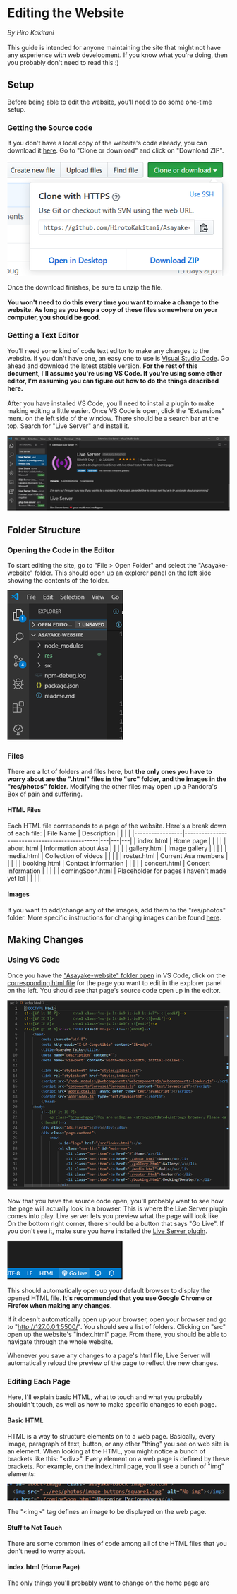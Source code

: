 # Editing the Website
<i>By Hiro Kakitani</i><br><br>
This guide is intended for anyone maintaining the site that might not have any experience with web development. If you know what you're doing, then you probably don't need to read this :) 

## Setup
Before being able to edit the website, you'll need to do some one-time setup. 
### Getting the Source code
If you don't have a local copy of the website's code already, you can download it <a href="https://github.com/HirotoKakitani/Asayake-website">here</a>. Go to "Clone or download" and click on "Download ZIP".

<img src="./res/readme-images/github_download.PNG"></img>

Once the download finishes, be sure to unzip the file.<br><br><b>You won't need to do this every time you want to make a change to the website. As long as you keep a copy of these files somewhere on your computer, you should be good.</b>

### Getting a Text Editor
You'll need some kind of code text editor to make any changes to the website. If you don't have one, an easy one to use is <a href="https://code.visualstudio.com/">Visual Studio Code</a>. Go ahead and download the latest stable version. <b>For the rest of this document, I'll assume you're using VS Code. If you're using some other editor, I'm assuming you can figure out how to do the things described here.</b> <br><br>
After you have installed VS Code, you'll need to install a plugin to make making editing a little easier. Once VS Code is open, click the "Extensions" menu on the left side of the window. There should be a search bar at the top. Search for "Live Server" and install it.

<img src="./res/readme-images/vscode_liveserver.PNG"></img>

## Folder Structure
### Opening the Code in the Editor
To start editing the site, go to "File > Open Folder" and select the "Asayake-website" folder. This should open up an explorer panel on the left side showing the contents of the folder.

<img src="./res/readme-images/vscode_folder.PNG"></img>


### Files
There are a lot of folders and files here, but **the only ones you have to worry about are the ".html" files in the "src" folder, and the images in the "res/photos" folder**. Modifying the other files may open up a Pandora's Box of pain and suffering. 

#### HTML Files
Each HTML file corresponds to a page of the website. Here's a break down of each file: 
| File Name       | Description                                   |   |   |   |
|-----------------|-----------------------------------------------|---|---|---|
| index.html      | Home page                                     |   |   |   |
| about.html      | Information about Asa                         |   |   |   |
| gallery.html    | Image gallery                                 |   |   |   |
| media.html      | Collection of videos                          |   |   |   |
| roster.html     | Current Asa members                           |   |   |   |
| booking.html    | Contact information                           |   |   |   |
| concert.html    | Concert information                           |   |   |   |
| comingSoon.html | Placeholder for pages I haven't made yet lol  |   |   |   |

#### Images
If you want to add/change any of the images, add them to the "res/photos" folder. More specific instructions for changing images can be found <a href="">here</a>.

## Making Changes 
### Using VS Code
Once you have the <a href="#opening-the-code-in-the-editor">"Asayake-website" folder open</a> in VS Code, click on the <a href="#html-files">corresponding html file</a> for the page you want to edit in the explorer panel on the left. You should see that page's source code open up in the editor. 

<img src="./res/readme-images/vscode_index.PNG"></img>

Now that you have the source code open, you'll probably want to see how the page will actually look in a browser. This is where the Live Server plugin comes into play. Live server lets you preview what the page will look like. On the bottom right corner, there should be a button that says "Go Live". If you don't see it, make sure you have installed the <a href="#getting-a-text-editor">Live Server plugin</a>. 

<img src="./res/readme-images/vscode_golive.PNG"></img>

This should automatically open up your default browser to display the opened HTML file. **It's recommended that you use Google Chrome or Firefox when making any changes.**

If it doesn't automatically open up your browser, open your browser and go to "http://127.0.0.1:5500/". You should see a list of folders. Clicking on "src" open up the website's "index.html" page. From there, you should be able to navigate through the whole website.

Whenever you save any changes to a page's html file, Live Server will automatically reload the preview of the page to reflect the new changes. 

### Editing Each Page
Here, I'll explain basic HTML, what to touch and what you probably shouldn't touch, as well as how to make specific changes to each page.

#### Basic HTML
HTML is a way to structure elements on to a web page. Basically, every image, paragraph of text, button, or any other "thing" you see on web site is an element. When looking at the HTML, you might notice a bunch of brackets like this: "\<div\>". Every element on a web page is defined by these brackets. For example, on the index.html page, you'll see a bunch of "img" elements: 

<img src="./res/readme-images/vscode_img.PNG"></img>

The "\<img\>" tag defines an image to be displayed on the web page. 


#### Stuff to Not Touch
There are some common lines of code among all of the HTML files that you don't need to worry about. 

#### index.html (Home Page)
The only things you'll probably want to change on the home page are 